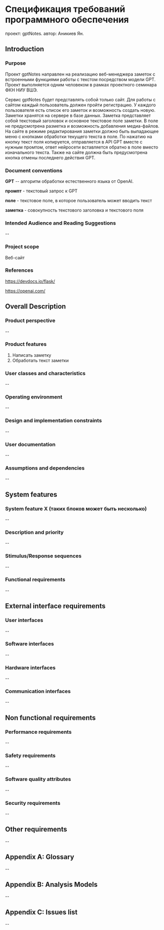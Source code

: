 # Спецификация требований программного обеспечения
проект: gptNotes.
автор: Аникиев Ян.

## Introduction

### Purpose

Проект gptNotes направлен на реализацию веб-менеджера заметок с встроенными функциями работы с текстом посредством модели GPT. Проект выполняется одним человеком в рамках проектного семинара ФКН НИУ ВШЭ.

Сервис gptNotes будет представлять собой только сайт. Для работы с сайтом каждый пользователь должен пройти регистрацию. У каждого пользователя есть список его заметок и возможность создать новую. Заметки хранятся на сервере в базе данных. Заметка представляет собой текстовый заголовок и основное текстовое поле заметки. В поле не предусмотрена разметка и возможность добавления медиа-файлов. На сайте в режиме редактирования заметки должно быть выпадающее меню с кнопками обработки текущего текста в поле. По нажатию на кнопку текст поля копируется, отправляется в API GPT вместе с нужным промтом, ответ нейросети вставляется обратно в поле вместо изначального текста. Также на сайте должна быть предусмотрена кнопка отмены последнего действия GPT.

### Document conventions

**GPT** -- алгоритм обработки естественного языка от OpenAI.

**промпт** - текстовый запрос к GPT

**поле** - текстовое поле, в которое пользователь может вводить текст

**заметка** - совокупность текстового заголовка и текстового поля

### Intended Audience and Reading Suggestions

--

### Project scope

Веб-сайт

### References

https://devdocs.io/flask/

https://openai.com/

## Overall Description

### Product perspective

--

### Product features

1. Написать заметку
2. Обработать текст заметки

### User classes and characteristics

--

### Operating environment

--

### Design and implementation constraints

--

### User documentation

--

### Assumptions and dependencies

--

## System features

### System feature X (таких блоков может быть несколько)

--

### Description and priority

--

### Stimulus/Response sequences

--

### Functional requirements

--

## External interface requirements

### User interfaces

--

### Software interfaces

--

### Hardware interfaces

--

### Communication interfaces

--

## Non functional requirements

### Performance requirements

--

### Safety requirements

--

### Software quality attributes

--

### Security requirements

--

## Other requirements

--

## Appendix A: Glossary

--

## Appendix B: Analysis Models

--

## Appendix C: Issues list

--
